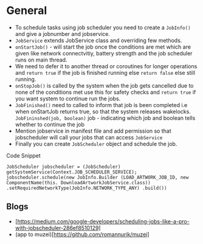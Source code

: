 # General

* To schedule tasks using job scheduler you need to create a `JobInfo()` and give a jobnumber and jobservice.
* `JobService` extends JobService class and overriding few methods. 
* `onStartJob()` - will start the job once the conditions are met which are given like network connectvitiy, battery strength and
the job scheduler runs on main thread. 
* We need to defer it to another thread or coroutines for longer operations and `return true` if the job is finished running else 
 `return false` else still running. 
* `onStopJob()` is called by the system when the job gets cancelled due to none of the conditions met use this for safety 
checks and `return true` if you want system to continue run the jobs.
* `JobFinished()` need to called to inform that job is been completed i.e when onStartJob returns true, so that the system releases
wakelocks.  `JobFininshed(job, boolean)` job - indicating which job and boolean tells whether to continue the job 
* Mention jobservice in manifest file and add permission so that jobscheduler will call your jobs that can access `JobService`
* Finally you can create `JobScheduler` object and schedule the job. 

Code Snippet

`JobScheduler jobscheduler = (JobScheduler)
getSystemService(Context.JOB_SCHEDULER_SERVICE);
jobscheduler.schedule(new JobInfo.Builder (LOAD_ARTWORK_JOB_ID,
  new ComponentName(this. DownloadArtworkJobService.class))
            .setRequiredNetworkType(JobInfo.NETWORK_TYPE_ANY)
            .build())`
            
## Blogs 

* [https://medium.com/google-developers/scheduling-jobs-like-a-pro-with-jobscheduler-286ef8510129]
* (app to muzei)[https://github.com/romannurik/muzei]
